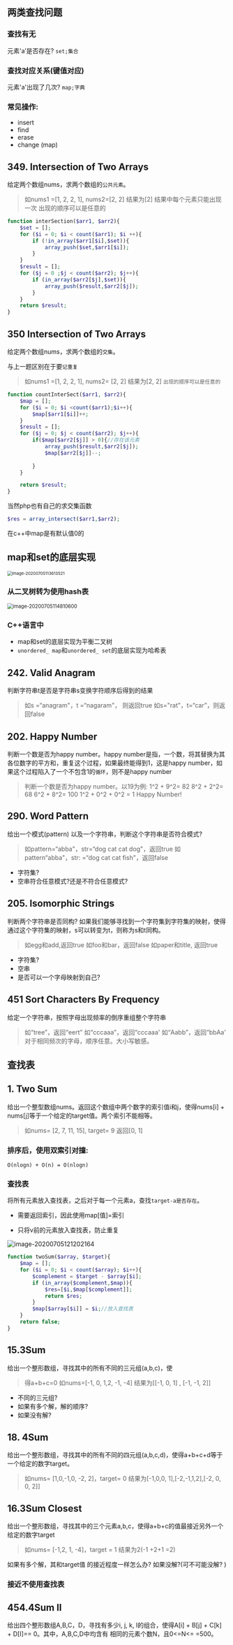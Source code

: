 ## 两类查找问题 

### 查找有无

元素'a’是否存在? `set;集合`

### 查找对应关系(键值对应)

元素'a'出现了几次? `map;字典`

### 常见操作:

- insert
- find
- erase
- change (map)

## 349. Intersection of Two Arrays

给定两个数组nums，求两个数组的`公共元素`。

> 如nums1 =[1, 2, 2, 1], nums2=[2, 2]
> 结果为[2]
> 结果中每个元素只能出现一次
> 出现的顺序可以是任意的

```php
function interSection($arr1, $arr2){
    $set = [];
    for ($i = 0; $i < count($arr1); $i ++){
        if (!in_array($arr1[$i],$set)){
            array_push($set,$arr1[$i]);
        }
    }
    $result = [];
    for ($j = 0 ;$j < count($arr2); $j++){
        if (in_array($arr2[$j],$set)){
            array_push($result,$arr2[$j]);
        }
    }
    return $result;
}
```

## 350 Intersection of Two Arrays

给定两个数组nums，求两个数组的`交集`。

与上一题区别在于要`记重复`

> 如nums1 =[1, 2, 2, 1], nums2= [2, 2]
> 结果为[2, 2]
> `出现的顺序可以是任意的`

```php
function countInterSect($arr1, $arr2){
    $map = [];
    for ($i = 0; $i <count($arr1);$i++){
        $map[$arr1[$i]]++;
    }
    $result = [];
    for ($j = 0; $j < count($arr2); $j++){
        if($map[$arr2[$j]] > 0){//存在该元素
            array_push($result,$arr2[$j]);
            $map[$arr2[$j]]--;
            
        }
    }

    return $result;
}
```

当然php也有自己的求交集函数

```php
$res = array_intersect($arr1,$arr2);
```

在c++中map是有默认值0的

## map和set的底层实现

<img src="C:\Users\12605\Desktop\PHP_notes\.img\image-20200705113613521.png" alt="image-20200705113613521" style="zoom: 67%;" />

### 从二叉树转为使用hash表

<img src="C:\Users\12605\Desktop\PHP_notes\.img\image-20200705114810600.png" alt="image-20200705114810600" style="zoom: 80%;" />

### C++语言中

- map和set的底层实现为平衡二叉树
- `unordered_ map`和`unordered_ set`的底层实现为哈希表

## 242. Valid Anagram

判断字符串t是否是字符串s变换字符顺序后得到的结果

> 如s =“anagram"，t =“nagaram"， 则返回true
> 如s="rat"，t=“car”，则返回false

## 202. Happy Number

判断一个数是否为happy number。happy number是指，一个数，将其替换为其各位数字的平方和，重复这个过程，如果最终能得到1，这是happy number，如果这个过程陷入了一个不包含1的`循环`，则不是happy number

> 判断一个数是否为happy number。以19为例:
> 1^2 + 9^2= 82
> 8^2 + 2^2= 68
> 6^2 + 8^2= 100
> 1^2 + 0^2 + 0^2 = 1 Happy Number!

## 290. Word Pattern

给出一个模式(pattern) 以及一个字符串，判断这个字符串是否符合模式?

> 如pattern=“abba"，str=“dog cat cat dog"，返回true
> 如pattern“abba"，str: =“dog cat cat fish"，返回false

- 字符集?
- 空串符合任意模式?还是不符合任意模式?

## 205. lsomorphic Strings

判断两个字符串是否同构?
如果我们能够寻找到一个字符集到字符集的映射，使得通过这个字符集的映射，s可以转变为t，则称为s和t同构。

> 如egg和add,返回true
> 如foo和bar，返回false
> 如paper和title, 返回true

- 字符集?
- 空串
- 是否可以一个字母映射到自己?

## 451 Sort Characters By Frequency

给定一个字符串，按照字母出现频率的倒序重组整个字符串

> 如“tree”，返回“eert”
> 如“cccaaa”，返回“cccaaa'
> 如“Aabb”，返回“bbAa'
> 对于相同频次的字母，顺序任意。大小写敏感。

## 查找表

## 1. Two Sum

给出一个整型数组nums。返回这个数组中两个数字的索引值i和j，使得nums[i] + nums[j]等于一个给定的target值。两个索引不能相等。

> 如nums= [2, 7, 11, 15], target= 9
> 返回[0, 1]

### 排序后，使用双索引对撞:

`O(nlogn) + O(n) = O(nlogn)`

### 查找表

将所有元素放入查找表，之后对于每一个元素a，查找`target-a是否存在`。

- 需要返回索引，因此使用map[值]=索引

- 只将v前的元素放入查找表，防止重复

![image-20200705121202164](C:\Users\12605\Desktop\PHP_notes\.img\image-20200705121202164.png)

```php
function twoSum($array, $target){
    $map = [];
    for ($i = 0; $i < count($array); $i++){
        $complement = $target - $array[$i];
        if (in_array($complement,$map)){
            $res=[$i,$map[$complement]];
            return $res;
        }
        $map[$array[$i]] = $i;//放入查找表
    }
    return false;
}
```

## 15.3Sum

给出一个整形数组，寻找其中的所有不同的三元组(a,b,c)，使

> 得a+b+c=0
> 如nums=[-1, 0, 1,2, -1, -4]
> 结果为[[-1, 0, 1] , [-1, -1, 2]]

- 不同的三元组?
- 如果有多个解，解的顺序?
- 如果没有解?

## 18. 4Sum
给出一个整形数组，寻找其中的所有不同的四元组(a,b,c,d)，使得a+b+c+d等于一个给定的数字target。

> 如nums= [1,0,-1,0, -2, 2]，target= 0
> 结果为[-1,0,0, 1],[-2,-1,1,2],[-2, 0, 0, 2]]

## 16.3Sum Closest


给出一个整形数组，寻找其中的三个元素a,b,c，使得a+b+c的值最接近另外一个给定的数字target

> 如nums= [-1,2, 1, -4]，target = 1
> 结果为2(-1 +2+1 =2)

如果有多个解，其和target值 的接近程度一样怎么办?
如果没解?(可不可能没解? )

### 接近不使用查找表

## 454.4Sum II

给出四个整形数组A,B,C，D，寻找有多少i, j, k, I的组合，使得A[i] + B[j] + C[k] + D[I]== 0。其中，A,B,C,D中均含有 相同的元素个数N，且0<=N<= =500。